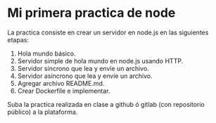 # Mi primera practica de node

La practica consiste en crear un servidor en node.js en las siguientes etapas:

1) Hola mundo básico.
2) Servidor simple de hola mundo en node.js usando HTTP.
3) Servidor síncrono que lea y envíe un archivo.
4) Servidor asíncrono que lea y envíe un archivo.
5) Agregar archivo README.md.
6) Crear Dockerfile e implementar.

Suba la practica realizada en clase a github ó gitlab (con repositorio público) a la plataforma.
